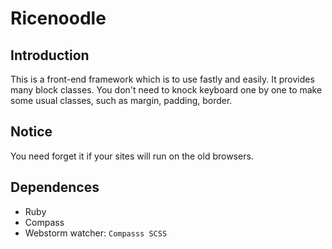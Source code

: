 # Ricenoodle

## Introduction
This is a front-end framework which is to use fastly and easily. It provides many block classes.
You don't need to knock keyboard one by one to make some usual classes, such as margin, padding, border.

## Notice
You need forget it if your sites will run on the old browsers.

## Dependences
* Ruby
* Compass
* Webstorm watcher: `Compasss SCSS`

